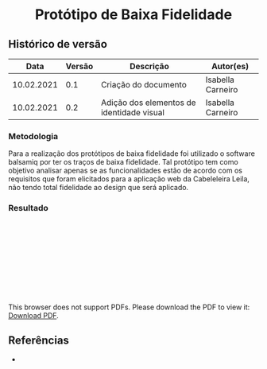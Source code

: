 # <center> Protótipo de Baixa Fidelidade

## Histórico de versão
|Data | Versão | Descrição | Autor(es)
| -- | -- | -- | -- |
| 10.02.2021 | 0.1 | Criação do documento | Isabella Carneiro |
| 10.02.2021 | 0.2 | Adição dos elementos de identidade visual | Isabella Carneiro |

### Metodologia
Para a realização dos protótipos de baixa fidelidade foi utilizado o software balsamiq por ter os traços de baixa fidelidade. 
Tal protótipo tem como objetivo analisar apenas se as funcionalidades estão de acordo com os requisitos que foram elicitados para a aplicação web da Cabeleleira Leila, não tendo total fidelidade ao design que será aplicado. 


### Resultado

<object data="../../img/PROTÓTIPO DE BAIXA FIDELIDADE.pdf" type="application/pdf" width="700px" height="400px">
<embed src="../../img/PROTÓTIPO DE BAIXA FIDELIDADE.pdf">
        <p>This browser does not support PDFs. Please download the PDF to view it: <a href="../../img/PROTÓTIPO DE BAIXA FIDELIDADE.pdf">Download PDF</a>.</p>
    </embed>
</object>

## Referências

- 
